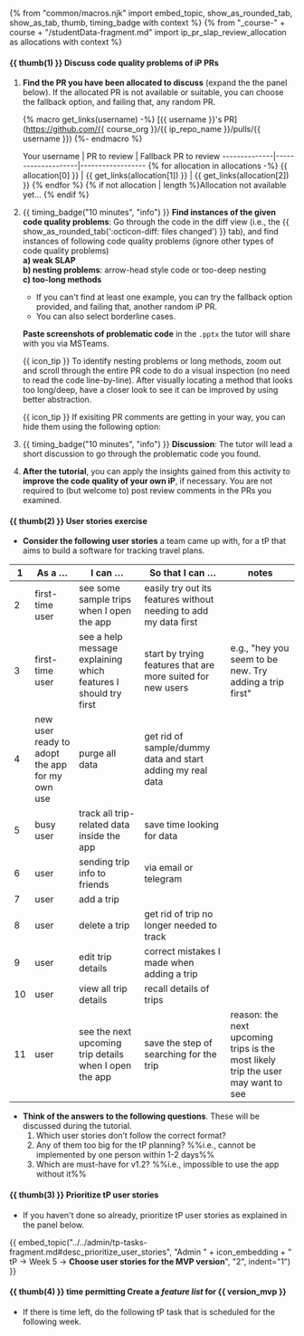{% from "common/macros.njk" import embed_topic, show_as_rounded_tab, show_as_tab, thumb, timing_badge with context %}
{% from "_course-" + course + "/studentData-fragment.md" import ip_pr_slap_review_allocation as allocations with context %}

#### {{ thumb(1) }} Discuss code quality problems of iP PRs

<!--div class="indented">

{{ icon_team }} This activity is to be done as a team. One team member needs to be connected to the TV.
</div -->

1. **Find the PR you have been allocated to discuss** (expand the the panel below). If the allocated PR is not available or suitable, you can choose the fallback option, and failing that, any random PR.

   <panel header="**PR allocation**" peek>

   {% macro get_links(username) -%}
   [{{ username }}'s PR](https://github.com/{{ course_org }}/{{ ip_repo_name }}/pulls/{{ username }})
   {%- endmacro  %}

   <d-table sortable searchable>
   Your username | PR to review       | Fallback PR to review
   --------------|--------------------|------------------
   {% for allocation in allocations -%}
   {{ allocation[0] }} | {{ get_links(allocation[1]) }} | {{ get_links(allocation[2]) }}
   {% endfor %}
   {% if not allocation | length %}Allocation not available yet... {% endif %}
   </d-table>
   </panel>
   <p/>

1. {{ timing_badge("10 minutes", "info") }} **Find instances of the given code quality problems**: Go through the code in the diff view (i.e., the {{ show_as_rounded_tab(':octicon-diff: files changed') }} tab), and find instances of following code quality problems <span class="text-danger">(ignore other types of code quality problems)</span><br>
   **a) weak SLAP**<br>
   **b) nesting problems**: arrow-head style code or too-deep nesting<br>
   **c) too-long methods**<br>
   * If you can't find at least one example, you can try the fallback option provided, and failing that, another random iP PR.
   * You can also select borderline cases.

   **Paste screenshots of problematic code** in the `.pptx` the tutor will share with you via MSTeams.

   <box>

   {{ icon_tip }} To identify nesting problems or long methods, zoom out and scroll through the entire PR code to do a visual inspection (no need to read the code line-by-line). After visually locating a method that looks too long/deep, have a closer look to see it can be improved by using better abstraction.

   {{ icon_tip }} If exisiting PR comments are getting in your way, you can hide them using the following option:
   <pic src="..\..\book\gitAndGithub\reviewPRs\images\hideExistingComments.png" />
   <include src="..\..\book\gitAndGithub\reviewPRs\text.md#tip-pr-split-view" inline />
   </box>


1. {{ timing_badge("10 minutes", "info") }} **Discussion**: The tutor will lead a short discussion to go through the problematic code you found.

1. **After the tutorial**, you can apply the insights gained from this activity to **improve the code quality of your own iP**, if necessary.
   <box type="info" seamless>
   You are not required to (but welcome to) post review comments in the PRs you examined.
   </box>


#### {{ thumb(2) }} User stories exercise

* **Consider the following user stories** a team came up with, for a tP that aims to build a software for tracking travel plans.

<div class="indented-level2">

1 | As a … | I can … | So that I can … | notes |
-|-------|---------|-----------------|-------|
2 | first-time user | see some sample trips when I open the app | easily try out its features without needing to add my data first |
3 | first-time user | see a help message explaining which features I should try first | start by trying features that are more suited for new users | e.g., "hey you seem to be new. Try adding a trip first"
4 | new user ready to adopt the app for my own use | purge all data | get rid of sample/dummy data and start adding my real data |
5 | busy user | track all trip-related data inside the app | save time looking for data |
6 | user | sending trip info to friends | via email or telegram |
7 | user | add a trip |  |
8 | user | delete a trip | get rid of trip no longer needed to track |
9 | user | edit trip details | correct mistakes I made when adding a trip |
10 | user | view all trip details | recall details of trips |
11 | user | see the next upcoming trip details when I open the app | save the step of searching for the trip | reason: the next upcoming trips is the most likely trip the user may want to see
</div>

* **Think of the answers to the following questions**. These will be discussed during the tutorial.
  1. Which user stories don’t follow the correct format?
  1. Any of them too big for the tP planning? %%i.e., cannot be implemented by one person within 1-2 days%%
  1. Which are must-have for v1.2? %%i.e., impossible to use the app without it%%




#### {{ thumb(3) }} Prioritize tP user stories

* If you haven't done so already, prioritize tP user stories as explained in the panel below.

{{ embed_topic("../../admin/tp-tasks-fragment.md#desc_prioritize_user_stories", "Admin " + icon_embedding + " tP → Week 5 → **Choose user stories for the MVP version**", "2", indent="1") }}


#### {{ thumb(4) }} <span class="badge bg-secondary">time permitting</span> Create a _feature list_ for {{ version_mvp }}

* If there is time left, do the following tP task that is scheduled for the following week.

<div class="indented-level2">

<panel header="%%Admin {{ icon_embedding }} **tP → week 6 → Conceptualize the MVP version**%%" expanded >

<include src="../../admin/tp-tasks-fragment.md#desc_conceptualize_first_version" />
</panel>
</div>
